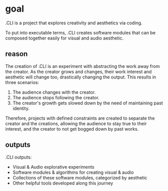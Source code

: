 # goal
.CLI is a project that explores creativity and aesthetics via coding.

To put into executable terms, .CLI creates software modules that can be composed together easily for visual and audio aesthetic.

## reason

The creation of .CLI is an experiment with abstracting the work away from the creator. As the creator grows and changes, their work interest and aesthetic will change too, drastically changing the output. This results in three scenarios:

1. The audience changes with the creator.
2. The audience stops following the creator.
3. The creator's growth gets slowed down by the need of maintaining past identity.

Therefore, projects with defined constraints are created to separate the creator and the creations, allowing the audience to stay true to their interest, and the creator to not get bogged down by past works.

## outputs

.CLI outputs:

- Visual & Audio explorative experiments
- Software modules & algorithms for creating visual & audio
- Collections of these software modules, categorized by aesthetic
- Other helpful tools developed along this journey

